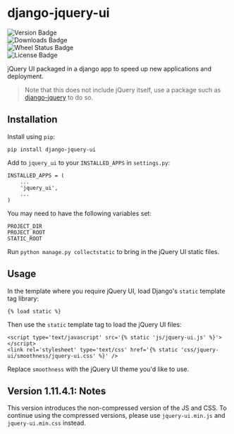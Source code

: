django-jquery-ui
================

![Version Badge](https://img.shields.io/pypi/v/django-jquery-ui.svg)  
![Downloads Badge](https://img.shields.io/pypi/dm/django-jquery-ui.svg)  
![Wheel Status Badge](https://img.shields.io/pypi/wheel/django-jquery-ui.svg)  
![License Badge](https://img.shields.io/github/license/benbacardi/django-jquery-ui.svg)  

jQuery UI packaged in a django app to speed up new applications and deployment.

> Note that this does not include jQuery itself, use a package such as [django-jquery](https://pypi.python.org/pypi/django-jquery/) to do so.

Installation
------------

Install using `pip`:

    pip install django-jquery-ui
    
Add to `jquery_ui` to your `INSTALLED_APPS` in `settings.py`:

    INSTALLED_APPS = (
        ...
        'jquery_ui',
        ...
    )

You may need to have the following variables set:

    PROJECT_DIR
    PROJECT_ROOT
    STATIC_ROOT

Run `python manage.py collectstatic` to bring in the jQuery UI static files.
    
Usage
-----

In the template where you require jQuery UI, load Django's `static` template tag library:

    {% load static %}
    
Then use the `static` template tag to load the jQuery UI files:

    <script type='text/javascript' src='{% static 'js/jquery-ui.js' %}'></script>
    <link rel='stylesheet' type='text/css' href='{% static 'css/jquery-ui/smoothness/jquery-ui.css' %}' />
    
Replace `smoothness` with the jQuery UI theme you'd like to use.

Version 1.11.4.1: Notes
-----

This version introduces the non-compressed version of the JS and CSS. To continue using the compressed versions, please use `jquery-ui.min.js` and `jquery-ui.min.css` instead.
